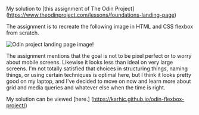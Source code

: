 My solution to [this assignment of The Odin Project] (https://www.theodinproject.com/lessons/foundations-landing-page)

The assignment is to recreate the following image in HTML and CSS flexbox from scratch.

![Odin project landing page image!](https://cdn.statically.io/gh/TheOdinProject/curriculum/81a5d553f4073e593d23a6ab00d50eef8620796d/foundations/html_css/project/imgs/01.png)

The assignment mentions that the goal is not to be pixel perfect or to worry about mobile screens.
Likewise it looks less than ideal on very large screens.
I'm not totally satisfied that choices in structuring things, naming things, or using certain techniques is optimal here,
but I think it looks pretty good on my laptop, and I've decided to move on now and learn more about grid and media queries and whatever else when the time is right.

My solution can be viewed [here.] (https://karhic.github.io/odin-flexbox-project/)
